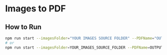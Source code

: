 # Images to PDF

## How to Run

```bash
npm run start --imagesFolder="YOUR IMAGES SOURCE FOLDER" --PDFName="OUTPUT PDF FILE NAME"
# or
npm run start --imagesFolder=YOUR_IMAGES_SOURCE_FOLDER --PDFName=OUTPUT_PDF_FILE_NAME
```
